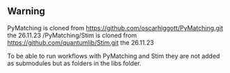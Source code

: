 ## Warning

PyMatching is cloned from https://github.com/oscarhiggott/PyMatching.git the 26.11.23 
/PyMatching/Stim is cloned from https://github.com/quantumlib/Stim.git the 26.11.23

To be able to run workflows with PyMatching and Stim they are not added as submodules but as folders in the libs folder.